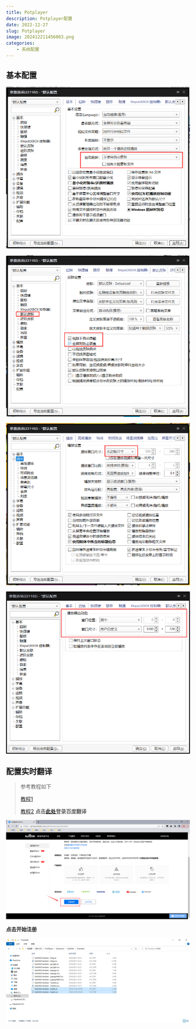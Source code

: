 ```yaml
---
title: Potplayer
description: Potplayer配置
date: 2022-12-27
slug: Potplayer
image: 202412211456063.png
categories:
    - 系统配置
---
```


## 基本配置
![1](https://raw.githubusercontent.com/IsUnderAchiever/markdown-img/master/PicGo01/202301201957251.png)

![2](https://raw.githubusercontent.com/IsUnderAchiever/markdown-img/master/PicGo01/202301201958063.png)

![3](https://raw.githubusercontent.com/IsUnderAchiever/markdown-img/master/PicGo01/202301201958218.png)

![4](https://raw.githubusercontent.com/IsUnderAchiever/markdown-img/master/PicGo01/202301201958277.png)

## 配置实时翻译
> 参考教程如下
>
> [教程1](https://github.com/fjqingyou/PotPlayer_Subtitle_Translate_Baidu)
>
> [教程2](http://www.xz7.com/article/83821.html)
**点击[此处](http://api.fanyi.baidu.com/api/trans/product/prodinfo)登录百度翻译**

![image-20230409152446876](https://raw.githubusercontent.com/IsUnderAchiever/markdown-img/master/PicGo01/202304091524991.png)

**点击开始注册**

![image-20230409153739588](https://raw.githubusercontent.com/IsUnderAchiever/markdown-img/master/PicGo01/202304091537657.png)

